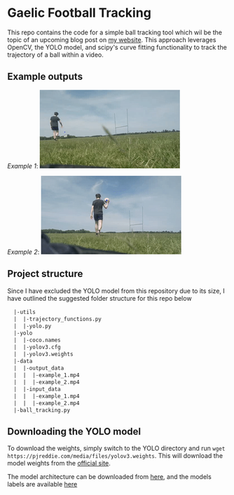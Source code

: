 # Gaelic Football Tracking

This repo contains the code for a simple ball tracking tool which wil be the topic of an upcoming blog post on [my website](https://paulminogue.com/). This approach leverages OpenCV, the YOLO model, and scipy's curve fitting functionality to track the trajectory of a ball within a video.

## Example outputs

*Example 1*:
![Alt Text](data/gifs_for_markdown/example_1.gif)

*Example 2*:
![Alt Text](data/gifs_for_markdown/example_2.gif)

## Project structure

Since I have excluded the YOLO model from this repository due to its size, I have outlined the suggested folder structure for this repo below

```
  |-utils
  |  |-trajectory_functions.py
  |  |-yolo.py
  |-yolo
  |  |-coco.names
  |  |-yolov3.cfg
  |  |-yolov3.weights
  |-data
  |  |-output_data
  |  |  |-example_1.mp4
  |  |  |-example_2.mp4
  |  |-input_data
  |  |  |-example_1.mp4
  |  |  |-example_2.mp4
  |-ball_tracking.py
```

## Downloading the YOLO model

To download the weights, simply switch to the YOLO directory and run `wget https://pjreddie.com/media/files/yolov3.weights`. This will download the model weights from the [official site](https://pjreddie.com/darknet/yolo/).

The model architecture can be downloaded from [here](https://github.com/pjreddie/darknet/blob/master/cfg/yolov3.cfg), and the models labels are available [here](https://github.com/pjreddie/darknet/blob/master/data/coco.names)